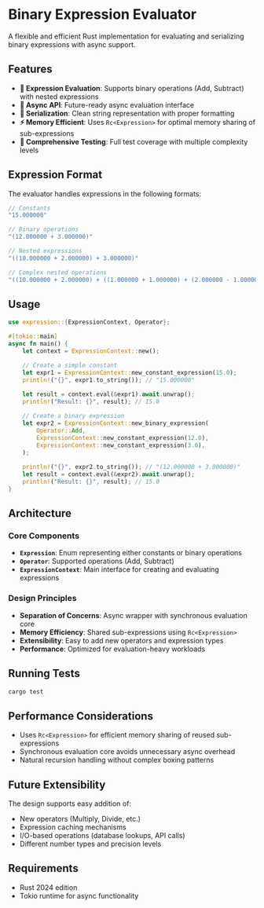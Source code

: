 # Binary Expression Evaluator

A flexible and efficient Rust implementation for evaluating and serializing binary expressions with async support.

## Features

- **🧮 Expression Evaluation**: Supports binary operations (Add, Subtract) with nested expressions
- **🔄 Async API**: Future-ready async evaluation interface
- **📝 Serialization**: Clean string representation with proper formatting
- **⚡ Memory Efficient**: Uses `Rc<Expression>` for optimal memory sharing of sub-expressions
- **🧪 Comprehensive Testing**: Full test coverage with multiple complexity levels

## Expression Format

The evaluator handles expressions in the following formats:

```rust
// Constants
"15.000000"

// Binary operations  
"(12.000000 + 3.000000)"

// Nested expressions
"((10.000000 + 2.000000) + 3.000000)"

// Complex nested operations
"((10.000000 + 2.000000) + ((1.000000 + 1.000000) + (2.000000 - 1.000000)))"
```

## Usage

```rust
use expression::{ExpressionContext, Operator};

#[tokio::main]
async fn main() {
    let context = ExpressionContext::new();

    // Create a simple constant
    let expr1 = ExpressionContext::new_constant_expression(15.0);
    println!("{}", expr1.to_string()); // "15.000000"
    
    let result = context.eval(&expr1).await.unwrap();
    println!("Result: {}", result); // 15.0

    // Create a binary expression
    let expr2 = ExpressionContext::new_binary_expression(
        Operator::Add,
        ExpressionContext::new_constant_expression(12.0),
        ExpressionContext::new_constant_expression(3.0),
    );
    
    println!("{}", expr2.to_string()); // "(12.000000 + 3.000000)"
    let result = context.eval(&expr2).await.unwrap();
    println!("Result: {}", result); // 15.0
}
```

## Architecture

### Core Components

- **`Expression`**: Enum representing either constants or binary operations
- **`Operator`**: Supported operations (Add, Subtract)  
- **`ExpressionContext`**: Main interface for creating and evaluating expressions

### Design Principles

- **Separation of Concerns**: Async wrapper with synchronous evaluation core
- **Memory Efficiency**: Shared sub-expressions using `Rc<Expression>`
- **Extensibility**: Easy to add new operators and expression types
- **Performance**: Optimized for evaluation-heavy workloads

## Running Tests

```bash
cargo test
```

## Performance Considerations

- Uses `Rc<Expression>` for efficient memory sharing of reused sub-expressions
- Synchronous evaluation core avoids unnecessary async overhead
- Natural recursion handling without complex boxing patterns

## Future Extensibility

The design supports easy addition of:
- New operators (Multiply, Divide, etc.)
- Expression caching mechanisms
- I/O-based operations (database lookups, API calls)
- Different number types and precision levels

## Requirements

- Rust 2024 edition
- Tokio runtime for async functionality
